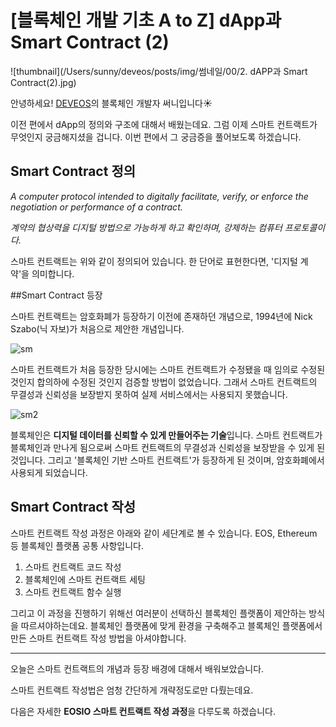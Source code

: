 # [블록체인 개발 기초 A to Z] dApp과 Smart Contract (2)

![thumbnail](/Users/sunny/deveos/posts/img/썸네일/00/2. dAPP과 Smart Contract(2).jpg)

안녕하세요! [DEVEOS](https://deveos.org/)의 블록체인 개발자 써니입니다☀️



이전 편에서 dApp의 정의와 구조에 대해서 배웠는데요. 그럼 이제 스마트 컨트랙트가 무엇인지 궁금해지셨을 겁니다. 이번 편에서 그 궁금증을 풀어보도록 하겠습니다.





## Smart Contract 정의

_A computer protocol intended to digitally facilitate, verify, or enforce the negotiation or performance of a contract._

_계약의 협상력을 디지털 방법으로 가능하게 하고 확인하며, 강제하는 컴퓨터 프로토콜이다._



스마트 컨트랙트는 위와 같이 정의되어 있습니다. 한 단어로 표현한다면, '디지털 계약'을 의미합니다.





##Smart Contract 등장

스마트 컨트랙트는 암호화폐가 등장하기 이전에 존재하던 개념으로, 1994년에 Nick Szabo(닉 자보)가 처음으로 제안한 개념입니다.



![sm](/Users/sunny/deveos/posts/img/00-01-smartcontract.png)

스마트 컨트랙트가 처음 등장한 당시에는 스마트 컨트랙트가 수정됐을 때 임의로 수정된 것인지 합의하에 수정된 것인지 검증할 방법이 없었습니다. 그래서 스마트 컨트랙트의 무결성과 신뢰성을 보장받지 못하여 실제 서비스에서는 사용되지 못했습니다.



![sm2](/Users/sunny/deveos/posts/img/00-01-smartcontract2.png)

블록체인은 **디지털 데이터를 신뢰할 수 있게 만들어주는 기술**입니다. 스마트 컨트랙트가 블록체인과 만나게 됨으로써 스마트 컨트랙트의 무결성과 신뢰성을 보장받을 수 있게 된 것입니다. 그리고 '블록체인 기반 스마트 컨트랙트'가 등장하게 된 것이며, 암호화폐에서 사용되게 되었습니다.





## Smart Contract 작성

스마트 컨트랙트 작성 과정은 아래와 같이 세단계로 볼 수 있습니다. EOS, Ethereum 등 블록체인 플랫폼 공통 사항입니다. 



1. 스마트 컨트랙트 코드 작성
2. 블록체인에 스마트 컨트랙트 세팅
3. 스마트 컨트랙트 함수 실행



그리고 이 과정을 진행하기 위해선 여러분이 선택하신 블록체인 플랫폼이 제안하는 방식을 따르셔야하는데요. 블록체인 플랫폼에 맞게 환경을 구축해주고 블록체인 플랫폼에서 만든 스마트 컨트랙트 작성 방법을 아셔야합니다.





---

오늘은 스마트 컨트랙트의 개념과 등장 배경에 대해서 배워보았습니다. 

스마트 컨트랙트 작성법은 엄청 간단하게 개략정도로만 다뤘는데요. 

다음은 자세한 **EOSIO 스마트 컨트랙트 작성 과정**을 다루도록 하겠습니다. 

